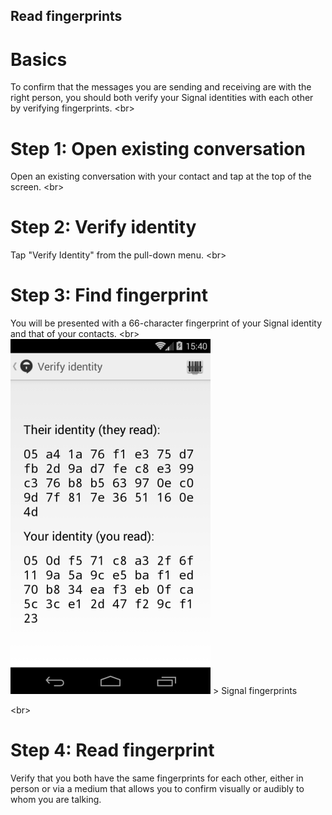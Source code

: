 
## Read fingerprints

# Basics
To confirm that the messages you are sending and receiving are with the right person, you should both verify your Signal identities with each other by verifying fingerprints.
&lt;br&gt;
# Step 1: Open existing conversation
Open an existing conversation with your contact and tap at the top of the screen.
&lt;br&gt;
# Step 2: Verify identity
Tap &quot;Verify Identity&quot; from the pull-down menu.
&lt;br&gt;
# Step 3: Find fingerprint
You will be presented with a 66-character fingerprint of your Signal identity and that of your contacts.
&lt;br&gt;
![13s.png](13s.png)
&gt; Signal fingerprints

&lt;br&gt;
# Step 4: Read fingerprint
Verify that you both have the same fingerprints for each other, either in person or via a medium that allows you to confirm visually or audibly to whom you are talking.
